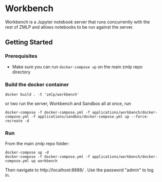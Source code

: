# Workbench

Workbench is a Jupyter notebook server that runs concurrently with the rest of ZMLP and allows notebooks to be run against the server.

## Getting Started

### Prerequisites

- Make sure you can run `docker-compose up` on the main zmlp repo directory

### Build the docker container

```
docker build . -t 'zmlp/workbench'
```

or two run the server, Workbench and Sandbox all at once, run

```
docker-compose -f docker-compose.yml -f applications/workbench/docker-compose.yml -f applications/sandbox/docker-compose.yml up --force-recreate -d
```

### Run

From the main zmlp repo folder:

```
docker-compose up -d
docker-compose -f docker-compose.yml -f applications/workbench/docker-compose.yml up workbench
```

Then navigate to http://localhost:8888/ . Use the password "admin" to log in.

